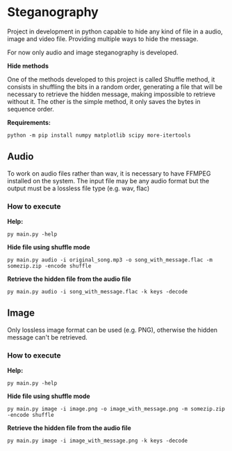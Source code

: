 # Steganography

Project in development in python capable to hide any kind of file in a audio, image and video file. Providing multiple ways to hide the message.

For now only audio and image steganography is developed.

**Hide methods**

One of the methods developed to this project is called Shuffle method, it consists in shuffling the bits in a random
order, generating a file that will be necessary to retrieve the hidden message, making impossible to retrieve without it. The other is the simple method, it only saves the bytes in sequence order.

**Requirements:**
```
python -m pip install numpy matplotlib scipy more-itertools
```

## Audio

To work on audio files rather than wav, it is necessary to have FFMPEG installed on the system. The input file may be any audio format but the output must be a lossless file type (e.g. wav, flac)

### How to execute

**Help:**
```
py main.py -help
```

**Hide file using shuffle mode**
```
py main.py audio -i original_song.mp3 -o song_with_message.flac -m somezip.zip -encode shuffle
```

**Retrieve the hidden file from the audio file**
```
py main.py audio -i song_with_message.flac -k keys -decode
```

## Image
Only lossless image format can be used (e.g. PNG), otherwise the hidden message can't be retrieved.

### How to execute

**Help:**
```
py main.py -help
```

**Hide file using shuffle mode**
```
py main.py image -i image.png -o image_with_message.png -m somezip.zip -encode shuffle
```

**Retrieve the hidden file from the audio file**
```
py main.py image -i image_with_message.png -k keys -decode
```
